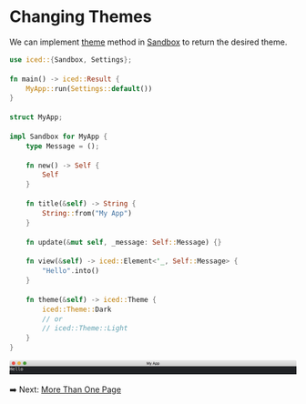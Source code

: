 # Changing Themes

We can implement [theme](https://docs.iced.rs/iced/trait.Sandbox.html#method.theme) method in [Sandbox](https://docs.iced.rs/iced/trait.Sandbox.html) to return the desired theme.

```rust
use iced::{Sandbox, Settings};

fn main() -> iced::Result {
    MyApp::run(Settings::default())
}

struct MyApp;

impl Sandbox for MyApp {
    type Message = ();

    fn new() -> Self {
        Self
    }

    fn title(&self) -> String {
        String::from("My App")
    }

    fn update(&mut self, _message: Self::Message) {}

    fn view(&self) -> iced::Element<'_, Self::Message> {
        "Hello".into()
    }

    fn theme(&self) -> iced::Theme {
        iced::Theme::Dark
        // or
        // iced::Theme::Light
    }
}
```

![Changing themes](./pic/changing_themes.png)

:arrow_right:  Next: [More Than One Page](./more_than_one_page.md)
